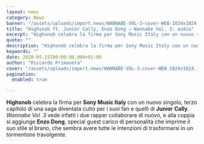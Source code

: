```yaml
---
layout: news
category: News
banner: "/assets/uploads/import.news/WANNABE-VOL-3-cover-WEB-1024x1024.jpg"
title: "Highsnob ft. Junior Cally, Enzo Dong – Wannabe Vol. 3: audio"
excerpt: "Highsnob celebra la firma per Sony Music Italy con un nuovo singolo, terzo capitolo di una saga diventata culto per i suoi fan e quelli di Junior Cally. Wannabe Vol. 3 vede infatti i due rapper collaborare di nuovo, e alla coppia si aggiunge Enzo Dong, special guest carico di personalità che imprime il suo [&hellip"
quote: ""
description: "Highsnob celebra la firma per Sony Music Italy con un nuovo singolo, terzo capitolo di una saga diventata culto per i suoi fan e quelli di Junior Cally. Wannabe Vol. 3 vede infatti i due rapper collaborare di nuovo, e alla coppia si aggiunge Enzo Dong, special guest carico di personalità che imprime il suo [&hellip"
keywords: ""
date: 2020-05-15T00:00:00.000+01:00
author: "Riccardo Primavera"
cover: "/assets/uploads/import.news/WANNABE-VOL-3-cover-WEB-1024x1024.jpg"
pagination:
  enabled: true

---
```


**Highsnob** celebra la firma per **Sony Music Italy** con un nuovo singolo, terzo capitolo di una saga diventata culto per i suoi fan e quelli di **Junior** **Cally**. _Wannabe Vol. 3_ vede infatti i due rapper collaborare di nuovo, e alla coppia si aggiunge **Enzo Dong**, special guest carico di personalità che imprime il suo stile al brano, che sembra avere tutte le intenzioni di trasformarsi in un tormentone travolgente.